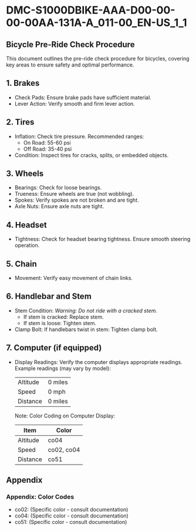 # DMC-S1000DBIKE-AAA-D00-00-00-00AA-131A-A_011-00_EN-US_1_1

## Bicycle Pre-Ride Check Procedure

This document outlines the pre-ride check procedure for bicycles, covering key areas to ensure safety and optimal performance.

## 1. Brakes

*   Check Pads: Ensure brake pads have sufficient material.
*   Lever Action: Verify smooth and firm lever action.

## 2. Tires

*   Inflation: Check tire pressure. Recommended ranges:
    *   On Road: 55-60 psi
    *   Off Road: 35-40 psi
*   Condition: Inspect tires for cracks, splits, or embedded objects.

## 3. Wheels

*   Bearings: Check for loose bearings.
*   Trueness: Ensure wheels are true (not wobbling).
*   Spokes: Verify spokes are not broken and are tight.
*   Axle Nuts: Ensure axle nuts are tight.

## 4. Headset

*   Tightness: Check for headset bearing tightness. Ensure smooth steering operation.

## 5. Chain

*   Movement: Verify easy movement of chain links.

## 6. Handlebar and Stem

*   Stem Condition: *Warning: Do not ride with a cracked stem.*
    *   If stem is cracked: Replace stem.
    *   If stem is loose: Tighten stem.
*   Clamp Bolt: If handlebars twist in stem: Tighten clamp bolt.

## 7. Computer (if equipped)

*   Display Readings: Verify the computer displays appropriate readings. Example readings (may vary by model):

    |   |   |
    |---|---|
    | Altitude | 0 miles |
    | Speed | 0 mph |
    | Distance | 0 miles |

    Note: Color Coding on Computer Display:

    | Item | Color |
    |---|---|
    | Altitude | co04 |
    | Speed | co02, co04 |
    | Distance | co51 |

## Appendix

### Appendix: Color Codes

*   co02: (Specific color - consult documentation)
*   co04: (Specific color - consult documentation)
*   co51: (Specific color - consult documentation)